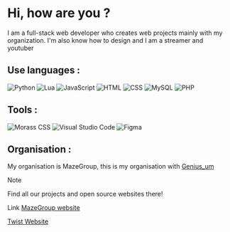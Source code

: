 # Hi, how are you ?
I am a full-stack web developer who creates web projects mainly with my organization. I'm also know how to design and I am a streamer and youtuber

## Use languages :
![Python](https://img.shields.io/badge/Python-blue?style=for-the-badge&logo=python&logoColor=white)
![Lua](https://img.shields.io/badge/Lua-darkblue?style=for-the-badge&logo=lua&logoColor=white)
![JavaScript](https://img.shields.io/badge/JavaScript-yellow?style=for-the-badge&logo=javascript&logoColor=white)
![HTML](https://img.shields.io/badge/HTML5-red?style=for-the-badge&logo=html5&logoColor=white)
![CSS](https://img.shields.io/badge/CSS3-blue?style=for-the-badge&logo=css3&logoColor=white)
![MySQL](https://img.shields.io/badge/MySQL-005C84?style=for-the-badge&logo=mysql&logoColor=white)
![PHP](https://img.shields.io/badge/PHP-8993be?style=for-the-badge&logo=php&logoColor=white)
## Tools :
![Morass CSS](https://img.shields.io/badge/Morass%20CSS-080808?style=for-the-badge)
![Visual Studio Code](https://img.shields.io/badge/Visual%20Studio%20Code-blue?style=for-the-badge&logo=visual%20studio%20code&logoColor=white)
![Figma](https://img.shields.io/badge/Figma-orange?style=for-the-badge&logo=figma&logoColor=white)

## Organisation :

My organisation is MazeGroup, this is my organisation with [Genius_um](https://github.com/Geniusum)
> [!note]
> Find all our projects and open source websites there!
> 
> Link
> [MazeGroup website](https://mazegroup.org/)
> 
> [Twist Website](https://twist.mazegroup.org/)
